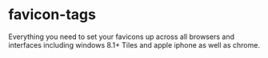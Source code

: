 # favicon-tags
Everything you need to set your favicons up across all browsers and interfaces including windows 8.1+ Tiles and apple iphone as well as chrome.
